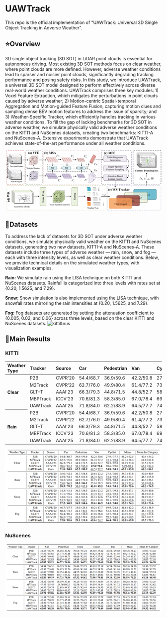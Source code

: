 # UAWTrack

This repo is the official implementation of "UAWTrack: Universal 3D Single Object Tracking in Adverse Weather".


## :star:Overview


3D single object tracking (3D SOT) in LiDAR point clouds is essential for autonomous driving. Most existing 3D SOT methods focus on clear weather, where point clouds are more defined. However, adverse weather conditions lead to sparser and noisier point clouds, significantly degrading tracking performance and posing safety risks. In this study, we introduce UAWTrack, a universal 3D SOT model designed to perform effectively across diverse real-world weather conditions. UAWTrack comprises three key modules: 1) Voxel Feature Extraction, which mitigates the perturbations in point clouds caused by adverse weather; 2) Motion-centric Spatial-temporal Aggregation and Motion-guided Feature Fusion, capturing motion clues and sampling dense BEV motion features to address the issue of sparsity; and 3) Weather-Specific Tracker, which efficiently handles tracking in various weather conditions. To fill the gap of lacking benchmarks for 3D SOT in adverse weather, we simulate physically valid adverse weather conditions on the KITTI and NuScenes datasets, creating two benchmarks: KITTI-A and NuScenes-A. Extensive experiments demonstrate that UAWTrack achieves state-of-the-art performance under all weather conditions.


![UAWTrack](figures/pipeline.png)


## :scroll:Datasets


To address the lack of datasets for 3D SOT under adverse weather conditions, we simulate physically valid weather on the KITTI and NuScenes datasets, generating two new datasets, KITTI-A and NuScenes-A. These datasets include three types of adverse weather — rain, snow, and fog — each with three intensity levels, as well as clear weather conditions. Below, we provide technical details on the simulated weather types, with visualization examples.


**Rain:** We simulate rain using the LISA technique on both KITTI and NuScenes datasets. Rainfall is categorized into three levels with rates set at {0.20, 1.5625, and 7.29}.


**Snow:** Snow simulation is also implemented using the LISA technique, with snowfall rates mirroring the rain intensities at {0.20, 1.5625, and 7.29}.


**Fog:** Fog datasets are generated by setting the attenuation coefficient to {0.005, 0.02, and 0.06} across three levels, based on the clear KITTI and NuScenes datasets.
![kitti&nus](figures/dataset.png)


## :crown:Main Results
### KITTI
<table>
<thead>
<tr>
<th align="left">Weather Type</th>
<th align="left">Tracker</th>
<th align="left">Source</th>
<th align="left">Car</th>
<th align="left">Pedestrian</th>
<th align="left">Van</th>
<th align="left">Cyclist</th>
<th align="left">Mean</th>
<th align="left">Mean by Category</th>
</tr>
</thead>
  
<tr>
<th align="left" rowspan="5" nowrap="nowrap">Clear</th>
<td align="left">P2B</td>
<td align="left">CVPR'20</td>
<td align="left">54.4/68.7</td>
<td align="left">36.9/59.6</td>
<td align="left">42.2/50.8</td>
<td align="left">27.9/37.7</td>
<td align="left">45.2/62.5</td>
<td align="left">40.4/54.2</td>
</tr>
<tr>
<td align="left">M2Track</td>
<td align="left">CVPR'22</td>
<td align="left">62.7/76.0</td>
<td align="left">49.9/80.4</td>
<td align="left">61.4/77.2</td>
<td align="left">73.1/93.4</td>
<td align="left">57.3/78.4</td>
<td align="left">61.8/81.8</td>
</tr>
<tr>
<td align="left">GLT-T</td>
<td align="left">AAAI'23</td>
<td align="left">66.3/79.3</td>
<td align="left">44.8/71.5</td>
<td align="left">44.8/52.7</td>
<td align="left">58.3/87.8</td>
<td align="left">54.9/73.8</td>
<td align="left">53.5/72.9</td>
</tr>
<tr>
<td align="left">MBPTrack</td>
<td align="left">ICCV'23</td>
<td align="left">70.6/81.3</td>
<td align="left">58.3/85.0</td>
<td align="left">67.0/78.4</td>
<td align="left">69.6/93.0</td>
<td align="left">64.9/82.9</td>
<td align="left">66.4/84.4</td>
</tr>
<tr>
<td align="left">UAWTrack</td>
<td align="left">AAAI'25</td>
<td align="left">71.8/84.0</td>
<td align="left">62.2/88.9</td>
<td align="left">64.5/77.7</td>
<td align="left">74.8/94.1</td>
<td align="left">67.1/85.8</td>
<td align="left">68.3/86.1</td>
</tr>
  
<tr> 
<th align="left" rowspan="5" nowrap="nowrap">Rain</th>
<td align="left">P2B</td>
<td align="left">CVPR'20</td>
<td align="left">54.4/68.7</td>
<td align="left">36.9/59.6</td>
<td align="left">42.2/50.8</td>
<td align="left">27.9/37.7</td>
<td align="left">45.2/62.5</td>
<td align="left">40.4/54.2</td>
</tr>
<tr>
<td align="left">M2Track</td>
<td align="left">CVPR'22</td>
<td align="left">62.7/76.0</td>
<td align="left">49.9/80.4</td>
<td align="left">61.4/77.2</td>
<td align="left">73.1/93.4</td>
<td align="left">57.3/78.4</td>
<td align="left">61.8/81.8</td>
</tr>
<tr>
<td align="left">GLT-T</td>
<td align="left">AAAI'23</td>
<td align="left">66.3/79.3</td>
<td align="left">44.8/71.5</td>
<td align="left">44.8/52.7</td>
<td align="left">58.3/87.8</td>
<td align="left">54.9/73.8</td>
<td align="left">53.5/72.9</td>
</tr>
<tr>
<td align="left">MBPTrack</td>
<td align="left">ICCV'23</td>
<td align="left">70.6/81.3</td>
<td align="left">58.3/85.0</td>
<td align="left">67.0/78.4</td>
<td align="left">69.6/93.0</td>
<td align="left">64.9/82.9</td>
<td align="left">66.4/84.4</td>
</tr>
<tr>
<td align="left">UAWTrack</td>
<td align="left">AAAI'25</td>
<td align="left">71.8/84.0</td>
<td align="left">62.2/88.9</td>
<td align="left">64.5/77.7</td>
<td align="left">74.8/94.1</td>
<td align="left">67.1/85.8</td>
<td align="left">68.3/86.1</td>
</tr>
</table>

![kitti](figures/kitti.png)


### NuScenes
![nus](figures/nus.png)
